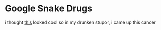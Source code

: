 # Google Snake Drugs
i thought [this](https://github.com/skagenmacka/snake/blob/main/main.js) looked cool so in my drunken stupor, i came up this cancer
